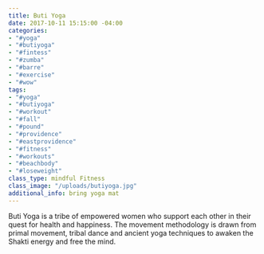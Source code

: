 ```yaml
---
title: Buti Yoga
date: 2017-10-11 15:15:00 -04:00
categories:
- "#yoga"
- "#butiyoga"
- "#fintess"
- "#zumba"
- "#barre"
- "#exercise"
- "#wow"
tags:
- "#yoga"
- "#butiyoga"
- "#workout"
- "#fall"
- "#pound"
- "#providence"
- "#eastprovidence"
- "#fitness"
- "#workouts"
- "#beachbody"
- "#loseweight"
class_type: mindful Fitness
class_image: "/uploads/butiyoga.jpg"
additional_info: bring yoga mat
---
```


Buti Yoga is a tribe of empowered women who support each other in their quest for health and happiness. The movement methodology is drawn from primal movement, tribal dance and ancient yoga techniques to awaken the Shakti energy and free the mind.